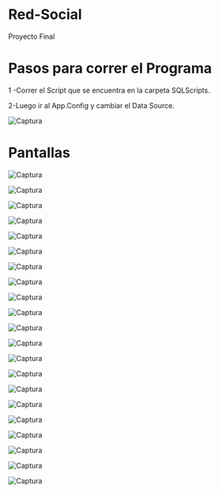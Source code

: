 # Red-Social
Proyecto Final

# Pasos para correr el Programa

 1 -Correr el Script que se encuentra en la carpeta SQLScripts.

 2-Luego ir al App.Config y cambiar el Data Source.

![Captura](https://user-images.githubusercontent.com/38332341/88472272-00858280-cedf-11ea-9244-605baa67ba64.PNG)

# Pantallas

![Captura](https://user-images.githubusercontent.com/38332341/89840157-86d7d080-db3d-11ea-94bb-ad6131feec81.PNG)

![Captura](https://user-images.githubusercontent.com/38332341/89840227-b686d880-db3d-11ea-8719-18c6fc2a1673.PNG)

![Captura](https://user-images.githubusercontent.com/38332341/89840431-3ca31f00-db3e-11ea-814c-3c473d7490d3.PNG)

![Captura](https://user-images.githubusercontent.com/38332341/89841397-ca800980-db40-11ea-942f-7300a0087633.PNG)

![Captura](https://user-images.githubusercontent.com/38332341/89841446-e8e60500-db40-11ea-9656-b609ea3809da.PNG)

![Captura](https://user-images.githubusercontent.com/38332341/89841538-2b0f4680-db41-11ea-8abc-8487b0dfd18f.PNG)

![Captura](https://user-images.githubusercontent.com/38332341/89842174-de2c6f80-db42-11ea-8149-2b833f6bc8bf.PNG)

![Captura](https://user-images.githubusercontent.com/38332341/89842235-0ddb7780-db43-11ea-8e16-8b7a3fba987b.PNG)

![Captura](https://user-images.githubusercontent.com/38332341/89842309-43806080-db43-11ea-9145-884a4dbcf784.PNG)

![Captura](https://user-images.githubusercontent.com/38332341/89842445-a4a83400-db43-11ea-85de-ffb393f69c93.PNG)

![Captura](https://user-images.githubusercontent.com/38332341/89842547-f0f37400-db43-11ea-974f-28b57d1f1960.PNG)

![Captura](https://user-images.githubusercontent.com/38332341/89842636-416ad180-db44-11ea-8f86-09cfc083320b.PNG)

![Captura](https://user-images.githubusercontent.com/38332341/89842755-9ad30080-db44-11ea-8d91-0c9d7acdf6e1.PNG)

![Captura](https://user-images.githubusercontent.com/38332341/89844091-8133b800-db48-11ea-9ed0-bf9e36279197.PNG)

![Captura](https://user-images.githubusercontent.com/38332341/89844653-416dd000-db4a-11ea-91b7-000f5dec927e.PNG)

![Captura](https://user-images.githubusercontent.com/38332341/89844728-71b56e80-db4a-11ea-8f7c-8a0a64d326f8.PNG)

![Captura](https://user-images.githubusercontent.com/38332341/89844777-97427800-db4a-11ea-8155-f35539a6624a.PNG)

![Captura](https://user-images.githubusercontent.com/38332341/89847169-3b2f2200-db51-11ea-950e-347092d2b3d7.PNG)

![Captura](https://user-images.githubusercontent.com/38332341/89847681-8f86d180-db52-11ea-9824-c1470990fa02.PNG)

![Captura](https://user-images.githubusercontent.com/38332341/89847748-bcd37f80-db52-11ea-8624-f40fabefc3ab.PNG)

![Captura](https://user-images.githubusercontent.com/38332341/89848015-716da100-db53-11ea-8b0c-7654fa45a998.PNG)
